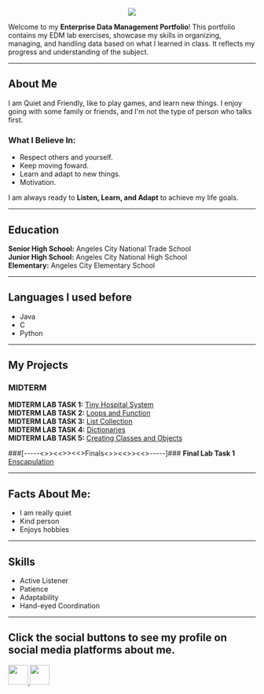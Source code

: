 <p align="center">
  <img src="https://svg-banners.vercel.app/api?type=glitch&text1=Raymond%20Martin%20A.%20Gonzales&width=1500&height=150"/>
</p>

Welcome to my **Enterprise Data Management Portfolio**! This portfolio contains my EDM lab exercises, showcase my skills in organizing, managing, 
and handling data based on what I learned in class. It reflects my progress and understanding of the subject.

---
## About Me
I am Quiet and Friendly, like to play games, and learn new things. I enjoy going with some family or friends, and I'm not the type of person who talks first.

### What I Believe In:
- Respect others and yourself.
- Keep moving foward.
- Learn and adapt to new things.
- Motivation.

I am always ready to **Listen, Learn, and Adapt** to achieve my life goals.

---
## Education
**Senior High School:** Angeles City National Trade School  
**Junior High School:** Angeles City National High School  
**Elementary:** Angeles City Elementary School

---  
## Languages I used before 
- Java   
- C
- Python

---
## My Projects  

###  MIDTERM  
**MIDTERM LAB TASK 1:** [Tiny Hospital System](https://github.com/rmgonzales24-1253-collab/Tiny-Hospital-System/blob/main/C204-Tiny%20Hospital%20System-%20Gonzales%2C%20Raymond%20Martin%20A.%2C%20Calma%2C%20MIchael%20Vincent%2C%20L..pdf)  
**MIDTERM LAB TASK 2:** [Loops and Function](https://github.com/rmgonzales24-1253-collab/Loops-and-Function/blob/main/Gonzales%2C%20Raymond%20Martin%20A%2C.pdf)  
**MIDTERM LAB TASK 3:** [List Collection](https://github.com/rmgonzales24-1253-collab/List-Collection/blob/main/Gonzales%2C%20Raymond%20Martin%20A.%20Midterm%20Labtask%203.pdf)  
**MIDTERM LAB TASK 4:** [Dictionaries](https://github.com/rmgonzales24-1253-collab/Dictionaries/blob/main/Gonzales%2C%20Raymond%20Martin%20A.%20Midterm%20Labtask%204.pdf)  
**MIDTERM LAB TASK 5:** [Creating Classes and Objects](https://github.com/rmgonzales24-1253-collab/Creating-Classes-and-Objects/blob/main/Midterm%20Labtask%205%20Raymond%20Martin%20A.%20.pdf)  

###[-----<>><<>><<>Finals<>><<>><<>-----]###
**Final Lab Task 1** [Enscapulation](https://github.com/rmgonzales24-1253-collab/Encapsulation/blob/main/Final%20Lab%20task%201%20Gonzales%2C%20Raymond%20Martin%20A..docx.pdf)  

---
## Facts About Me:

- I am really quiet
- Kind person
- Enjoys hobbies

--- 
## Skills   
- Active Listener
- Patience
- Adaptability  
- Hand-eyed Coordination

---

##  Click the social buttons to see my profile on social media platforms about me.   

<p align="left">
  <a href="https://mail.google.com/mail/?view=cm&fs=1&to=rmgonzales24-1253@cca.edu.ph" target="_blank">
    <img src="https://img.shields.io/badge/Email-D14836?style=for-the-badge&logo=gmail&logoColor=white" height="40"/>
  </a>
  
  <a href="https://www.facebook.com/raymond.martin.gonzales.2025" target="_blank">
    <img src="https://img.shields.io/badge/Facebook-1877F2?style=for-the-badge&logo=facebook&logoColor=white" height="40"/>
  </a>

</p>
